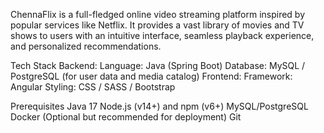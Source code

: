 ChennaFlix is a full-fledged online video streaming platform inspired by popular services like Netflix. It provides a vast library of movies and TV shows to users with an intuitive interface, seamless playback experience, and personalized recommendations.


Tech Stack
Backend:
Language: Java (Spring Boot)
Database: MySQL / PostgreSQL (for user data and media catalog)
Frontend:
Framework: Angular
Styling: CSS / SASS / Bootstrap

Prerequisites
Java 17
Node.js (v14+) and npm (v6+)
MySQL/PostgreSQL
Docker (Optional but recommended for deployment)
Git
